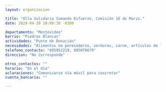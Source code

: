```yaml
---
layout: organizacion

title: "Olla Solidaria Sumando Esfuerzo, Comisión 16 de Marzo."
date: 2020-04-30 18:09:30 -0300

departamento: "Montevideo"
barrio: "Piedras Blancas"
actividades: "Punto de Donación"
necesidades: "Alimentos no perecederos, verduras, carne, artículos de limpieza y de higiene personal."
telefono_contacto: "095952219, 095078679"
direccion: "No Corresponde"

otros_contactos: ""
horario: "En el día"
aclaraciones: "Comunicarse vía móvil para concretar"
cuenta_bancaria: ""

---
```

